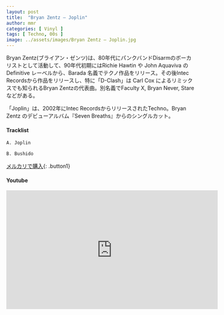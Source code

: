 ```yaml
---
layout: post
title:  "Bryan Zentz – Joplin"
author: mmr
categories: [ Vinyl ]
tags: [ Techno, 00s ]
image: ../assets/images/Bryan Zentz – Joplin.jpg
---
```


Bryan Zentz(ブライアン・ゼンツ)は、80年代にパンクバンドDisarmのボーカリストとして活動して、90年代初期にはRichie Hawtin や John Aquaviva の Definitive レーベルから、Barada 名義でテクノ作品をリリース。その後Intec Recordsから作品をリリースし、特に「D-Clash」は Carl Cox によるリミックスでも知られるBryan Zentzの代表曲。別名義でFaculty X, Bryan Never, Stareなどがある。

「Joplin」は、2002年にIntec RecordsからリリースされたTechno。Bryan Zentz のデビューアルバム『Seven Breaths』からのシングルカット。


#### Tracklist
```md
A. Joplin

B. Bushido
```

[メルカリで購入](https://jp.mercari.com/item/m34179111324?afid=6142608987){: .button1}

#### Youtube
<iframe width="560" height="315" src="https://www.youtube.com/embed/k5YuCMBaHRI?si=KTC9bi0WyIBU4az3" title="YouTube video player" frameborder="0" allow="accelerometer; autoplay; clipboard-write; encrypted-media; gyroscope; picture-in-picture; web-share" referrerpolicy="strict-origin-when-cross-origin" allowfullscreen></iframe>